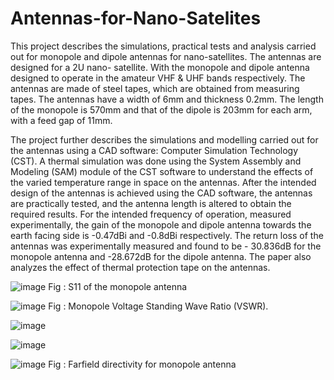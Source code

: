 # Antennas-for-Nano-Satelites
This project describes the simulations, practical tests and analysis carried out for monopole and dipole antennas for nano-satellites. The antennas are designed for a 2U nano- satellite. With the monopole and dipole antenna designed to operate in the amateur VHF & UHF bands respectively. The antennas are made of steel tapes, which are obtained from measuring tapes. The antennas have a width of 6mm and thickness 0.2mm. The length of the monopole is 570mm and that of the dipole is 203mm for each arm, with a feed gap of 11mm.

The project further describes the simulations and modelling carried out for the antennas using a CAD software: Computer Simulation Technology (CST). A thermal simulation was done using the System Assembly and Modeling (SAM) module of the CST software to understand the effects of the varied temperature range in space on the antennas. After the intended design of the antennas is achieved using the CAD software, the antennas are practically tested, and the antenna length is altered to obtain the required results. For the intended frequency of operation, measured experimentally, the gain of the monopole and dipole antenna towards the earth facing side is -0.47dBi and -0.8dBi respectively. The return loss of the antennas was experimentally measured and found to be - 30.836dB for the monopole antenna and -28.672dB for the dipole antenna. The paper also analyzes the effect of thermal protection tape on the antennas.


![image](https://github.com/Sudipnayak/Antennas-for-Nano-Satelites/assets/81667491/fecf2201-6853-4826-96c0-468e8d502af4)
                     Fig : S11 of the monopole antenna
                     
![image](https://github.com/Sudipnayak/Antennas-for-Nano-Satelites/assets/81667491/524f414e-9671-46d0-94db-2ceb0a9c5631)
                   Fig : Monopole Voltage Standing Wave Ratio (VSWR).
                   
![image](https://github.com/Sudipnayak/Antennas-for-Nano-Satelites/assets/81667491/11906732-f314-4b90-9b34-cb8a6220be83)

![image](https://github.com/Sudipnayak/Antennas-for-Nano-Satelites/assets/81667491/3ee04dcd-e2df-4da5-a648-b96d55a5d0cf)
             
![image](https://github.com/Sudipnayak/Antennas-for-Nano-Satelites/assets/81667491/505a18f1-b0d9-4012-a970-0c610722f570)
                         Fig : Farfield directivity for monopole antenna


